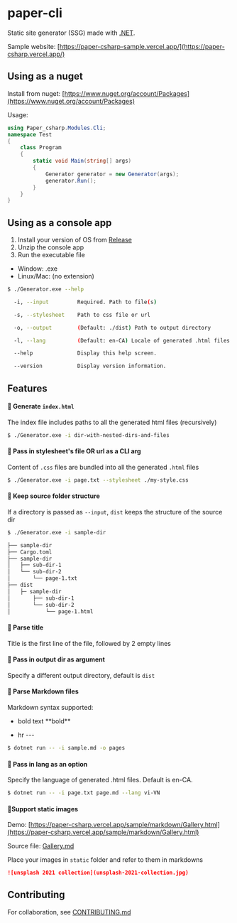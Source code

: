 # paper-cli

Static site generator (SSG) made with [.NET](https://dotnet.microsoft.com/).

Sample website: [https://paper-csharp-sample.vercel.app/](https://paper-csharp.vercel.app/)

## Using as a nuget

Install from nuget: [https://www.nuget.org/account/Packages](https://www.nuget.org/account/Packages)

Usage:

```csharp
using Paper_csharp.Modules.Cli;
namespace Test
{
    class Program
    {
        static void Main(string[] args)
        {
            Generator generator = new Generator(args);
            generator.Run();
        }
    }
}

```

## Using as a console app

1. Install your version of OS from [Release](https://github.com/Andrewnt219/paper-csharp/releases)
2. Unzip the console app
3. Run the executable file

- Window: .exe
- Linux/Mac: (no extension)

```bash
$ ./Generator.exe --help

  -i, --input         Required. Path to file(s)

  -s, --stylesheet    Path to css file or url

  -o, --output        (Default: ./dist) Path to output directory

  -l, --lang          (Default: en-CA) Locale of generated .html files

  --help              Display this help screen.

  --version           Display version information.
```

## Features

#### 🌟 Generate `index.html`

The index file includes paths to all the generated html files (recursively)

```bash
$ ./Generator.exe -i dir-with-nested-dirs-and-files
```

#### 🌟 Pass in stylesheet's file OR url as a CLI arg

Content of `.css` files are bundled into all the generated `.html` files

```bash
$ ./Generator.exe -i page.txt --stylesheet ./my-style.css
```

#### 🌟 Keep source folder structure

If a directory is passed as `--input`, `dist` keeps the structure of the source dir

```bash
$ ./Generator.exe -i sample-dir

├── sample-dir
├── Cargo.toml
├── sample-dir
│   ├── sub-dir-1
│   └── sub-dir-2
│       └── page-1.txt
├── dist
│   ├─ sample-dir
│       ├── sub-dir-1
│       └── sub-dir-2
│           └── page-1.html
```

#### 🌟 Parse title

Title is the first line of the file, followed by 2 empty lines

#### 🌟 Pass in output dir as argument

Specify a different output directory, default is `dist`

#### 🌟 Parse Markdown files

Markdown syntax supported:

- bold text \*\*bold\*\*

- hr \-\-\-

```bash
$ dotnet run -- -i sample.md -o pages
```

#### 🌟 Pass in lang as an option

Specify the language of generated .html files. Default is en-CA.

```bash
$ dotnet run -- -i page.txt page.md --lang vi-VN
```

#### 🎉Support static images

Demo: [https://paper-csharp.vercel.app/sample/markdown/Gallery.html](https://paper-csharp.vercel.app/sample/markdown/Gallery.html)

Source file: [Gallery.md](https://github.com/Andrewnt219/paper-csharp/blob/master/sample/markdown/Gallery.md)

Place your images in `static` folder and refer to them in markdowns

```md
![unsplash 2021 collection](unsplash-2021-collection.jpg)
```

## Contributing

For collaboration, see [CONTRIBUTING.md](CONTRIBUTING.md)
